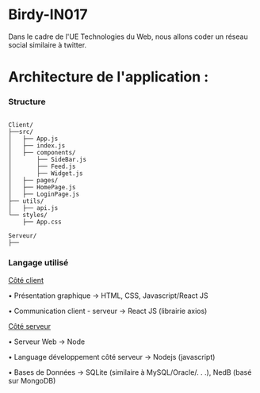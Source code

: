 # Birdy-IN017
Dans le cadre de l'UE Technologies du Web, nous allons coder un réseau social similaire à twitter. 

<h1> Architecture de l'application : </h1>

<h3> Structure </h3>

~~~

Client/
├──src/ 
│   ├── App.js
│   ├── index.js 
│   ├── components/
│       ├── SideBar.js
│       ├── Feed.js
│       ├── Widget.js  
│   ├── pages/
│   ├── HomePage.js
│   ├── LoginPage.js
├── utils/
│   ├── api.js
└── styles/
    ├── App.css
    
Serveur/ 
├──
~~~

<h3>Langage utilisé </h3>

<u>Côté client </u>

• Présentation graphique
→ HTML, CSS, Javascript/React JS

• Communication client - serveur
→ React JS (librairie axios)


<u>Côté serveur </u>

• Serveur Web
→ Node

• Language développement côté serveur
→ Nodejs (javascript)

• Bases de Données
→ SQLite (similaire à MySQL/Oracle/. . .), NedB (basé sur MongoDB)
